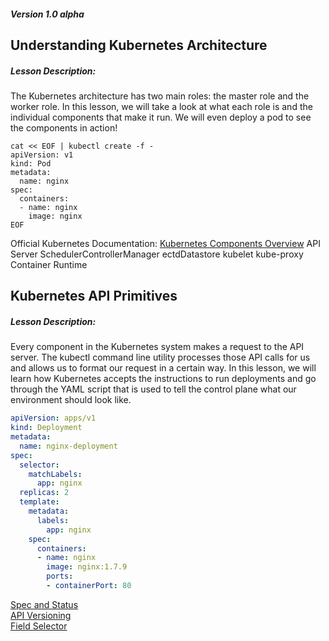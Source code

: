 ##### Version 1.0 alpha
## Understanding Kubernetes Architecture
##### Lesson Description:
The Kubernetes architecture has two main roles: the master role and the worker role. In this lesson, we will take a look at what each role is and the individual components that make it run. We will even deploy a pod to see the components in action!
~~~
cat << EOF | kubectl create -f -
apiVersion: v1
kind: Pod
metadata:
  name: nginx
spec:
  containers:
  - name: nginx
    image: nginx
EOF
~~~
Official Kubernetes Documentation: [Kubernetes Components Overview](https://kubernetes.io/docs/concepts/overview/components) API Server SchedulerControllerManager ectdDatastore kubelet kube-proxy Container Runtime

## Kubernetes API Primitives
##### Lesson Description:
Every component in the Kubernetes system makes a request to the API server. The kubectl command line utility processes those API calls for us and allows us to format our request in a certain way. In this lesson, we will learn how Kubernetes accepts the instructions to run deployments and go through the YAML script that is used to tell the control plane what our environment should look like.
~~~yml
apiVersion: apps/v1
kind: Deployment
metadata:
  name: nginx-deployment
spec:
  selector:
    matchLabels:
      app: nginx
  replicas: 2
  template:
    metadata:
      labels:
        app: nginx
    spec:
      containers:
      - name: nginx
        image: nginx:1.7.9
        ports:
        - containerPort: 80
~~~
[Spec and Status](https://kubernetes.io/docs/concepts/overview/working-with-objects/kubernetes-objects/#object-spec-and-status)
\
[API Versioning](https://kubernetes.io/docs/concepts/overview/kubernetes-api/#api-versioning) 
\
[Field Selector](https://kubernetes.io/docs/concepts/overview/working-with-objects/field-selectors/)

